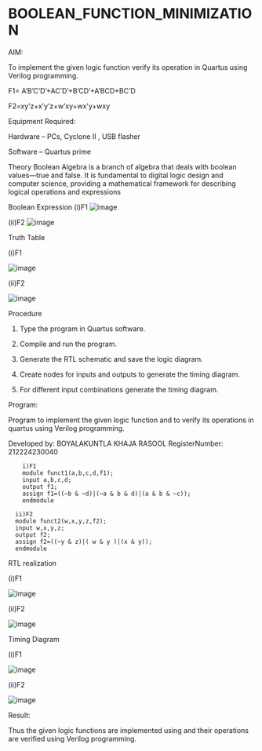# BOOLEAN_FUNCTION_MINIMIZATION

AIM:

To implement the given logic function verify its operation in Quartus using Verilog programming.

F1= A’B’C’D’+AC’D’+B’CD’+A’BCD+BC’D 

F2=xy’z+x’y’z+w’xy+wx’y+wxy

Equipment Required:

Hardware – PCs, Cyclone II , USB flasher

Software – Quartus prime

Theory
Boolean Algebra is a branch of algebra that deals with boolean values—true and false. It is fundamental to digital logic design and computer science, providing a mathematical framework for describing logical operations and expressions

Boolean Expression
(i)F1
![image](https://github.com/user-attachments/assets/3105f968-b821-455a-8377-9451ac013f51)

(ii)F2
![image](https://github.com/user-attachments/assets/0c1331bf-4459-489d-87c0-63c9dcac3717)

Truth Table


(i)F1

![image](https://github.com/user-attachments/assets/8a092861-2260-43b0-9bbd-173838521f3c)

(ii)F2

![image](https://github.com/user-attachments/assets/4528e7eb-7ef6-45cf-be4a-a6ea477b41db)

Procedure

1.	Type the program in Quartus software.

2.	Compile and run the program.

3.	Generate the RTL schematic and save the logic diagram.

4.	Create nodes for inputs and outputs to generate the timing diagram.

5.	For different input combinations generate the timing diagram.


Program:

 Program to implement the given logic function and to verify its operations in quartus using Verilog programming. 

Developed by: BOYALAKUNTLA KHAJA RASOOL
RegisterNumber: 212224230040

        i)F1
        module funct1(a,b,c,d,f1);
        input a,b,c,d;
        output f1;
        assign f1=((~b & ~d)|(~a & b & d)|(a & b & ~c));
        endmodule

      ii)F2
      module funct2(w,x,y,z,f2);
      input w,x,y,z;
      output f2;
      assign f2=((~y & z)|( w & y )|(x & y));
      endmodule



RTL realization


(i)F1


![image](https://github.com/user-attachments/assets/3275b325-b554-447e-94de-dda82c65d105)

(ii)F2

![image](https://github.com/user-attachments/assets/1110d486-74e4-4de7-bef4-67e66d1a0820)


Timing Diagram


(i)F1

![image](https://github.com/user-attachments/assets/5c1c8a45-cd11-4e88-bfe6-9d04a91855e9)

(ii)F2

![image](https://github.com/user-attachments/assets/34f8c7fe-5521-4615-9cb4-faeae70370ed)


Result:

Thus the given logic functions are implemented using and their operations are verified using Verilog programming.
